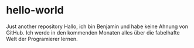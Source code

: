 # hello-world
Just another repository
Hallo, ich bin Benjamin und habe keine Ahnung von GitHub. 
Ich werde in den kommenden Monaten alles über die fabelhafte Welt der Programierer lernen.
